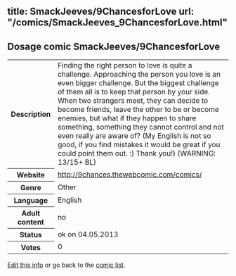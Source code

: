 title: SmackJeeves/9ChancesforLove
url: "/comics/SmackJeeves_9ChancesforLove.html"
---
Dosage comic SmackJeeves/9ChancesforLove
-----------------------------------------

<p id="msg"></p>
<script type="text/javascript">
if (window.location.search === '?edit_info_mail=sent_ok') {
  var elem = document.getElementById("msg");
  elem.innerHTML = 'Edited information sucessfully sent for review, which is usually done daily. Thanks!';
  elem.className = 'ok';
}
</script>
<table class="comicinfo">
<tr>
<th>Description</th><td>Finding the right person to love is quite a challenge. Approaching the person you love is an even bigger challenge. But the biggest challenge of them all is to keep that person by your side. When two strangers meet, they can decide to become friends, leave the other to be or become enemies, but what if they happen to share something, something they cannot control and not even really are aware of? (My English is not so good, if you find mistakes it would be great if you could point them out. :) Thank you!) (WARNING: 13/15+ BL)</td>
</tr>
<tr>
<th>Website</th><td><a href="http://9chances.thewebcomic.com/comics/">http://9chances.thewebcomic.com/comics/</a></td>
</tr>
<tr>
<th>Genre</th><td>Other</td>
</tr>
<tr>
<th>Language</th><td>English</td>
</tr>
<tr>
<th>Adult content</th><td>no</td>
</tr>
<tr>
<th>Status</th><td>ok on 04.05.2013</td>
</tr>
<tr>
<th>Votes</th><td>0</td>
</tr>
</table>

[Edit this info](SmackJeeves_9ChancesforLove_edit.html) or go back to the [comic list](../comic-index.html).
